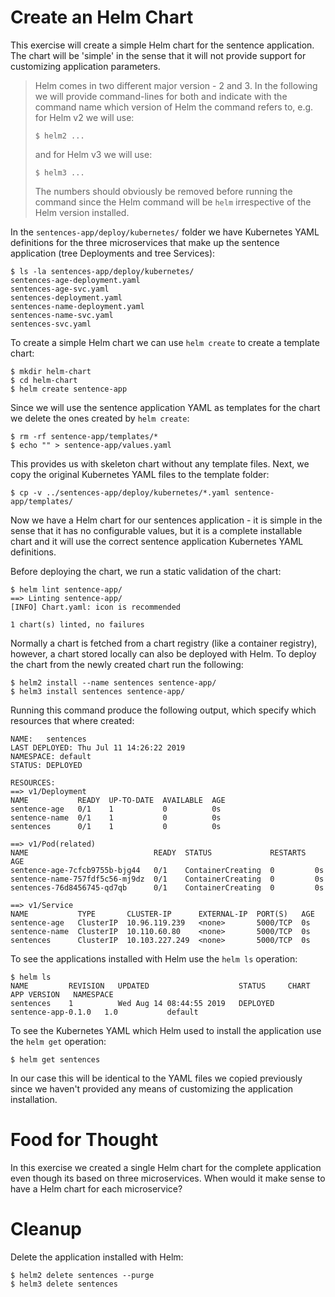 # Create an Helm Chart

This exercise will create a simple Helm chart for the sentence application.  The
chart will be 'simple' in the sense that it will not provide support for
customizing application parameters.

> Helm comes in two different major version - 2 and 3. In the following we will
> provide command-lines for both and indicate with the command name which
> version of Helm the command refers to, e.g. for Helm v2 we will use:
> ```shell
> $ helm2 ...
>```
> and for Helm v3 we will use:
> ```shell
> $ helm3 ...
>```
> The numbers should obviously be removed before running the command since the
> Helm command will be `helm` irrespective of the Helm version installed.

In the `sentences-app/deploy/kubernetes/` folder we have Kubernetes YAML
definitions for the three microservices that make up the sentence application
(tree Deployments and tree Services):

```shell
$ ls -la sentences-app/deploy/kubernetes/
sentences-age-deployment.yaml
sentences-age-svc.yaml
sentences-deployment.yaml
sentences-name-deployment.yaml
sentences-name-svc.yaml
sentences-svc.yaml
```

To create a simple Helm chart we can use `helm create` to create a template chart:


```shell
$ mkdir helm-chart
$ cd helm-chart
$ helm create sentence-app
```

Since we will use the sentence application YAML as templates for the chart we
delete the ones created by `helm create`:

```shell
$ rm -rf sentence-app/templates/*
$ echo "" > sentence-app/values.yaml
```

This provides us with skeleton chart without any template files. Next, we copy
the original Kubernetes YAML files to the template folder:

```shell
$ cp -v ../sentences-app/deploy/kubernetes/*.yaml sentence-app/templates/
```

Now we have a Helm chart for our sentences application - it is simple in the
sense that it has no configurable values, but it is a complete installable chart
and it will use the correct sentence application Kubernetes YAML definitions.

Before deploying the chart, we run a static validation of the chart:

```shell
$ helm lint sentence-app/
==> Linting sentence-app/
[INFO] Chart.yaml: icon is recommended

1 chart(s) linted, no failures
```

Normally a chart is fetched from a chart registry (like a container registry),
however, a chart stored locally can also be deployed with Helm. To deploy the
chart from the newly created chart run the following:

```shell
$ helm2 install --name sentences sentence-app/
$ helm3 install sentences sentence-app/
```

Running this command produce the following output, which specify which resources
that where created:

```
NAME:   sentences
LAST DEPLOYED: Thu Jul 11 14:26:22 2019
NAMESPACE: default
STATUS: DEPLOYED

RESOURCES:
==> v1/Deployment
NAME           READY  UP-TO-DATE  AVAILABLE  AGE
sentence-age   0/1    1           0          0s
sentence-name  0/1    1           0          0s
sentences      0/1    1           0          0s

==> v1/Pod(related)
NAME                            READY  STATUS             RESTARTS  AGE
sentence-age-7cfcb9755b-bjg44   0/1    ContainerCreating  0         0s
sentence-name-757fdf5c56-mj9dz  0/1    ContainerCreating  0         0s
sentences-76d8456745-qd7qb      0/1    ContainerCreating  0         0s

==> v1/Service
NAME           TYPE       CLUSTER-IP      EXTERNAL-IP  PORT(S)   AGE
sentence-age   ClusterIP  10.96.119.239   <none>       5000/TCP  0s
sentence-name  ClusterIP  10.110.60.80    <none>       5000/TCP  0s
sentences      ClusterIP  10.103.227.249  <none>       5000/TCP  0s
```

To see the applications installed with Helm use the `helm ls` operation:

```shell
$ helm ls
NAME         REVISION   UPDATED                    STATUS     CHART                APP VERSION   NAMESPACE   
sentences    1          Wed Aug 14 08:44:55 2019   DEPLOYED   sentence-app-0.1.0   1.0           default
```

To see the Kubernetes YAML which Helm used to install the application use the `helm get` operation:

```shell
$ helm get sentences
```

In our case this will be identical to the YAML files we copied previously since
we haven't provided any means of customizing the application installation.

# Food for Thought

In this exercise we created a single Helm chart for the complete application
even though its based on three microservices. When would it make sense to have a
Helm chart for each microservice?

# Cleanup

Delete the application installed with Helm:

```shell
$ helm2 delete sentences --purge
$ helm3 delete sentences
```
